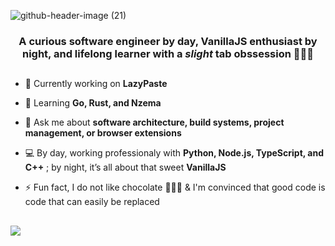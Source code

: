 
![github-header-image (21)](https://github.com/user-attachments/assets/d95378be-b110-4088-8bfb-8439163fe939)


<h3 align="center"> A curious software engineer by day, VanillaJS enthusiast by night, and lifelong learner with a <i>slight</i> tab obssession 🤷🏽‍♂️
 </h3>

## 

- 🔭 Currently working on **LazyPaste**
  
- 🌱 Learning **Go, Rust, and Nzema**
  
- 💬 Ask me about **software architecture, build systems, project management, or browser extensions**
  
- 💻 By day, working professionaly with **Python, Node.js, TypeScript, and C++** ; by night, it’s all about that sweet **VanillaJS**
  
- ⚡ Fun fact, I do not like chocolate 🤷🏽‍♂️ & I'm convinced that good code is code that can easily be replaced

##

![](https://komarev.com/ghpvc/?username=mimieam&style=pixel) 









<!--
![github-header-image (3)](https://github.com/user-attachments/assets/0e807a6c-b32c-4666-9458-560d611bda33)
<img src="https://github.com/user-attachments/assets/e74be22a-a186-4592-ac39-f4ec9a235aa5" alt="banner - software developer, artist, designer">

![github-header-image](https://github.com/user-attachments/assets/af2ec541-e2f1-410a-a270-32b6539de95c)

**Mimieam/Mimieam** is a ✨ _special_ ✨ repository because its `README.md` (this file) appears on your GitHub profile.

Here are some ideas to get you started:

- 🔭 I’m currently working on ...
- 🌱 I’m currently learning ...
- 👯 I’m looking to collaborate on ...
- 🤔 I’m looking for help with ...
- 💬 Ask me about ...
- 📫 How to reach me: ...
- 😄 Pronouns: ...
- ⚡ Fun fact: ...

![](https://komarev.com/ghpvc/?username=mimieam&style=flat-square) // pixel - to make it invisible

<div align="center">
  <img src="https://github-readme-stats.vercel.app/api/top-langs?username=mimieam&locale=en&hide_title=false&layout=compact&card_width=320&langs_count=5&theme=light&hide_border=true&order=2" height="150" alt="languages graph"  />
  <img src="https://streak-stats.demolab.com?user=mimieam&locale=en&mode=weekly&theme=light&hide_border=true&border_radius=5&order=3" height="220" alt="streak graph"  />
</div>
<img style="display:none;visibility:hidden" align="right" src="https://visitor-badge.laobi.icu/badge?page_id=mimieam.mimieam&"  />
<img style="visibility:hidden" align="right" src="https://profile-counter.glitch.me/mimieam/count.svg?"  />
-->

